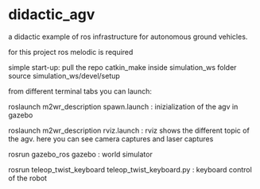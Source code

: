 # didactic_agv
a didactic example of ros infrastructure for autonomous ground vehicles.

for this project ros melodic is required

simple start-up:
pull the repo
catkin_make inside simulation_ws folder
source simulation_ws/devel/setup

from different terminal tabs you can launch:

roslaunch m2wr_description spawn.launch : inizialization of the agv in gazebo

roslaunch m2wr_description rviz.launch : rviz shows the different topic of the agv. here you can see camera captures and laser captures 

rosrun gazebo_ros gazebo : world simulator

rosrun teleop_twist_keyboard teleop_twist_keyboard.py : keyboard control of the robot
